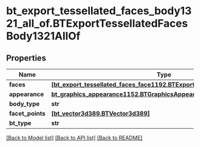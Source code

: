 # bt_export_tessellated_faces_body1321_all_of.BTExportTessellatedFacesBody1321AllOf

## Properties
Name | Type | Description | Notes
------------ | ------------- | ------------- | -------------
**faces** | [**[bt_export_tessellated_faces_face1192.BTExportTessellatedFacesFace1192]**](BTExportTessellatedFacesFace1192.md) |  | [optional] 
**appearance** | [**bt_graphics_appearance1152.BTGraphicsAppearance1152**](BTGraphicsAppearance1152.md) |  | [optional] 
**body_type** | **str** |  | [optional] 
**facet_points** | [**[bt_vector3d389.BTVector3d389]**](BTVector3d389.md) |  | [optional] 
**bt_type** | **str** |  | [optional] 

[[Back to Model list]](../README.md#documentation-for-models) [[Back to API list]](../README.md#documentation-for-api-endpoints) [[Back to README]](../README.md)



